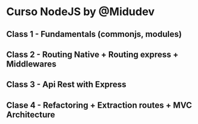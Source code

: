 # Curso NodeJS by @Midudev

## Class 1 - Fundamentals (commonjs, modules)

## Class 2 - Routing Native + Routing express + Middlewares

## Class 3 - Api Rest with Express

## Clase 4 - Refactoring + Extraction routes + MVC Architecture
